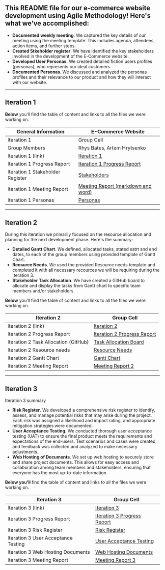 ## This README file for our e-commerce website development using Agile Methodology! Here's what we've accomplished:

- **Documented weekly meeting**. We captured the key details of our meeting using the meeting template. This includes agenda, attendees, action items, and further steps.
- **Created Stkeholder register**. We have identified the key stakeholders involved in the development of the E-Commerce website.
- **Developed User Personas**. We created detailed fiction users profiles (personas), who represents our ideal customers.
- **Documented Personas**. We discussed and analyzed the personas profiles and their relevance to our product and how they will interact with our website.  
___
## Iteration 1

**Below** you'll find the table of content and links to all the files we were working on. 

|General Information | E-Commerce Website |
| --------------------|-----------------------|
| Iteration 1 | Group Cell |
| Group Members | Rhys Bates, Artem Hrytsenko |
| Iteration 1 (link) | [Iteration 1](https://github.com/ArtemHrytsenko04/Agile-Projects-Iteartion1-/tree/main/Iteration%201) |
| Iteration 1 Progress Report | [Iteration 1 Progress Report](https://github.com/ArtemHrytsenko04/Agile-Projects-Iteartion1-/tree/main/Iteration%201/Progress%20report%20(to%20submit)) |
| Iteration 1 Stakeholder Register | [Stakeholders](https://github.com/ArtemHrytsenko04/Agile-Projects-Iteartion1-/tree/main/Iteration%201/stakeholder%20register) |
| Iteration 1 Meeting Report | [Meeting Report (markdown and word)](https://github.com/ArtemHrytsenko04/Agile-Projects-Iteartion1-/tree/main/Iteration%201/Meeting%20Report) |
| Iteration 1 Personas | [Personas](https://github.com/ArtemHrytsenko04/Agile-Projects-Iteartion1-/tree/main/Iteration%201/Personas) | 

___

## Iteration 2 

During this iteration we primarily focused on the resource allocation and planning for the next development phase. Here's the summary: 

- **Detailed Gantt Chart**. We defined, allocated tasks, stated satrt and end dates, to each of the group members using provided template of Gantt Chart.
- **Reosurce Needs**. We used the provided Resource needs template and completed it with all necessary recources we will be requiring during the Iteration 3.
- **Stakeholder Task Allocation**. We have created a GitHub board to allocate and display the tasks from Gantt chart to specific team members and/or stakeholders. 

**Below** you'll find the table of content and links to all the files we were working on. 

|Iteration 2 | Group Cell |
| ----------- | --------- |
| Iteration 2 (link) | [Iteration 2](https://github.com/ArtemHrytsenko04/Agile-Projects-Iteartion1-/tree/main/Iteration%202) |
| Iteration 2 Progress Report | [Iteration 2 Progress Report](https://github.com/ArtemHrytsenko04/Agile-Projects-Iteartion1-/tree/main/Iteration%202) |
| Iteration 2 Task Allocation (GitHub) | [Task Allocation Board](https://github.com/ArtemHrytsenko04/Agile-Projects-Iteartion1-/issues)
| Iteration 2 Resource needs | [Resource Needs](https://github.com/ArtemHrytsenko04/Agile-Projects-Iteartion1-/tree/main/Iteration%202) |
| Iteration 2 Gantt Chart | [Gantt Chart](https://github.com/ArtemHrytsenko04/Agile-Projects-Iteartion1-/tree/main/Iteration%202) |
| Iteration 2 Meeting Report | [Meeting Report 2](https://github.com/ArtemHrytsenko04/Agile-Projects-Iteartion1-/tree/main/Iteration%202) |

___

## Iteration 3

Iteration 3 summary

- **Risk Register**. We developed a comprehensive risk register to identify, assess, and manage potential risks that may arise during the project. Each risk was assigned a likelihood and impact rating, and appropriate mitigation strategies were documented.
- **User Acceptance Testing**. We conducted thorough user acceptance testing (UAT) to ensure the final product meets the requirements and expectations of the end-users. Test scenarios and cases were created, and feedback was collected and analyzed to make necessary adjustments.
- **Web Hosting of Documents**. We set up web hosting to securely store and share project documents. This allows for easy access and collaboration among team members and stakeholders, ensuring that everyone has the most up-to-date information.

**Below you'll** find the table of content and links to all the files we were working on. 

|Iteration 3 | Group Cell |
| ----------- | --------- |
| Iteration 3 (link) | [Iteration 3](https://github.com/ArtemHrytsenko04/Agile-Projects-Iteartion1-/tree/main/Iteration%203) |
| Iteration 3 Progress Report | [Iteration 3 Progress Report](https://github.com/ArtemHrytsenko04/Agile-Projects-Iteartion1-/tree/main/Iteration%203) |
| Iteration 3 Risk Register | [Risk Register](https://github.com/ArtemHrytsenko04/Agile-Projects-Iteartion1-/tree/main/Iteration%203) |
| Iteration 3 User Acceptance Testing | [User Acceptance Testing](https://github.com/ArtemHrytsenko04/Agile-Projects-Iteartion1-/tree/main/Iteration%203) |
| Iteration 3 Web Hosting Documents | [Web Hosting Documents](https://github.com/ArtemHrytsenko04/Agile-Projects-Iteartion1-/tree/main/docs) |
| Iteration 3 Meeting Report | [Meeting Report 3](https://github.com/ArtemHrytsenko04/Agile-Projects-Iteartion1-/tree/main/Iteration%203) |





